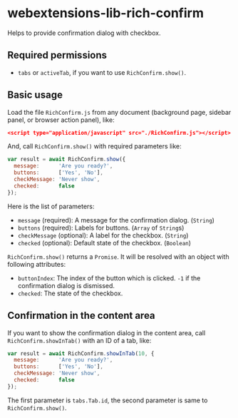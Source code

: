 # webextensions-lib-rich-confirm

Helps to provide confirmation dialog with checkbox.

## Required permissions

 * `tabs` or `activeTab`, if you want to use `RichConfirm.show()`.

## Basic usage

Load the file `RichConfirm.js` from any document (background page, sidebar panel, or browser action panel), like:

```json
<script type="application/javascript" src="./RichConfirm.js"></script>
```

And, call `RichConfirm.show()` with required parameters like:

```javascript
var result = await RichConfirm.show({
  message:      'Are you ready?',
  buttons:      ['Yes', 'No'],
  checkMessage: 'Never show',
  checked:      false
});
```

Here is the list of parameters:

 * `message` (required): A message for the confirmation dialog. (`String`)
 * `buttons` (required): Labels for buttons. (`Array` of `String`s)
 * `checkMessage` (optional): A label for the checkbox. (`String`)
 * `checked` (optional): Default state of the checkbox. (`Boolean`)

`RichConfirm.show()` returns a `Promise`. It will be resolved with an object with following attributes:

 * `buttonIndex`: The index of the button which is clicked. `-1` if the confirmation dialog is dismissed.
 * `checked`: The state of the checkbox.

## Confirmation in the content area

If you want to show the confirmation dialog in the content area, call `RichConfirm.showInTab()` with an ID of a tab, like:

```javascript
var result = await RichConfirm.showInTab(10, {
  message:      'Are you ready?',
  buttons:      ['Yes', 'No'],
  checkMessage: 'Never show',
  checked:      false
});
```

The first parameter is `tabs.Tab.id`, the second parameter is same to `RichConfirm.show()`.

